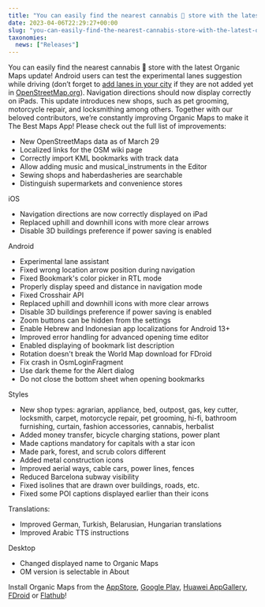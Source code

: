 ```yaml
---
title: "You can easily find the nearest cannabis 🌿 store with the latest Organic Maps update"
date: 2023-04-06T22:29:27+00:00
slug: "you-can-easily-find-the-nearest-cannabis-store-with-the-latest-organic-maps-update"
taxonomies:
  news: ["Releases"]
---
```


You can easily find the nearest cannabis 🌿 store with the latest Organic Maps update! Android users can test the experimental lanes suggestion while driving (don’t forget to [add lanes in your city](https://wiki.openstreetmap.org/wiki/Lanes) if they are not added yet in [OpenStreetMap.org](http://OpenStreetMap.org/)). Navigation directions should now display correctly on iPads. This update introduces new shops, such as pet grooming, motorcycle repair, and locksmithing among others. Together with our beloved contributors, we’re constantly improving Organic Maps to make it The Best Maps App! Please check out the full list of improvements:

* New OpenStreetMaps data as of March 29
* Localized links for the OSM wiki page
* Correctly import KML bookmarks with track data
* Allow adding music and musical\_instruments in the Editor
* Sewing shops and haberdasheries are searchable
* Distinguish supermarkets and convenience stores

iOS
* Navigation directions are now correctly displayed on iPad
* Replaced uphill and downhill icons with more clear arrows
* Disable 3D buildings preference if power saving is enabled

Android
* Experimental lane assistant
* Fixed wrong location arrow position during navigation
* Fixed Bookmark's color picker in RTL mode
* Properly display speed and distance in navigation mode
* Fixed Crosshair API
* Replaced uphill and downhill icons with more clear arrows
* Disable 3D buildings preference if power saving is enabled
* Zoom buttons can be hidden from the settings
* Enable Hebrew and Indonesian app localizations for Android 13+
* Improved error handling for advanced opening time editor
* Enabled displaying of bookmark list description
* Rotation doesn't break the World Map download for FDroid
* Fix crash in OsmLoginFragment
* Use dark theme for the Alert dialog
* Do not close the bottom sheet when opening bookmarks

Styles
* New shop types: agrarian, appliance, bed, outpost, gas, key cutter, locksmith, carpet, motorcycle repair, pet grooming, hi-fi, bathroom furnishing, curtain, fashion accessories, cannabis, herbalist
* Added money transfer, bicycle charging stations, power plant
* Made captions mandatory for capitals with a star icon
* Made park, forest, and scrub colors different
* Added metal construction icons
* Improved aerial ways, cable cars, power lines, fences
* Reduced Barcelona subway visibility
* Fixed isolines that are drawn over buildings, roads, etc.
* Fixed some POI captions displayed earlier than their icons

Translations:
* Improved German, Turkish, Belarusian, Hungarian translations
* Improved Arabic TTS instructions

Desktop
* Changed displayed name to Organic Maps
* OM version is selectable in About

Install Organic Maps from the [AppStore](https://apps.apple.com/app/organic-maps/id1567437057), [Google Play](https://play.google.com/store/apps/details?id=app.organicmaps&amp;hl=en), [Huawei AppGallery](https://appgallery.huawei.com/#/app/C104325611?local=en), [FDroid](https://f-droid.org/en/packages/app.organicmaps/) or [Flathub](https://flathub.org/apps/details/app.organicmaps.desktop)!
